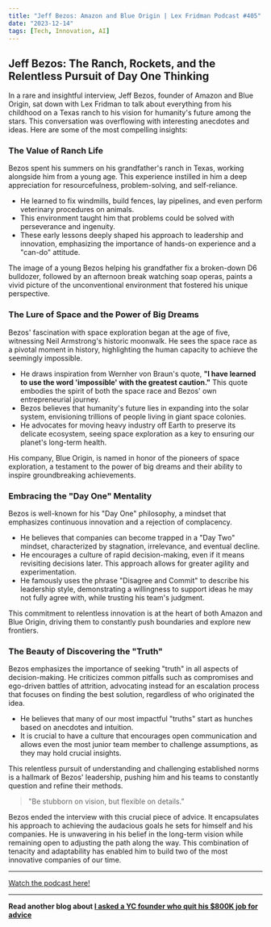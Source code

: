 ```yaml
---
title: "Jeff Bezos: Amazon and Blue Origin | Lex Fridman Podcast #405"
date: "2023-12-14"
tags: [Tech, Innovation, AI]
---
```


## Jeff Bezos: The Ranch, Rockets, and the Relentless Pursuit of Day One Thinking

In a rare and insightful interview, Jeff Bezos, founder of Amazon and Blue Origin, sat down with Lex Fridman to talk about everything from his childhood on a Texas ranch to his vision for humanity's future among the stars. This conversation was overflowing with interesting anecdotes and ideas. Here are some of the most compelling insights:

### The Value of Ranch Life

Bezos spent his summers on his grandfather's ranch in Texas, working alongside him from a young age. This experience instilled in him a deep appreciation for resourcefulness, problem-solving, and self-reliance.

- He learned to fix windmills, build fences, lay pipelines, and even perform veterinary procedures on animals.
- This environment taught him that problems could be solved with perseverance and ingenuity.
- These early lessons deeply shaped his approach to leadership and innovation, emphasizing the importance of hands-on experience and a "can-do" attitude.

The image of a young Bezos helping his grandfather fix a broken-down D6 bulldozer, followed by an afternoon break watching soap operas, paints a vivid picture of the unconventional environment that fostered his unique perspective.

### The Lure of Space and the Power of Big Dreams

Bezos' fascination with space exploration began at the age of five, witnessing Neil Armstrong's historic moonwalk. He sees the space race as a pivotal moment in history, highlighting the human capacity to achieve the seemingly impossible.

- He draws inspiration from Wernher von Braun's quote, **"I have learned to use the word 'impossible' with the greatest caution."** This quote embodies the spirit of both the space race and Bezos' own entrepreneurial journey.
- Bezos believes that humanity's future lies in expanding into the solar system, envisioning trillions of people living in giant space colonies.
- He advocates for moving heavy industry off Earth to preserve its delicate ecosystem, seeing space exploration as a key to ensuring our planet's long-term health.

His company, Blue Origin, is named in honor of the pioneers of space exploration, a testament to the power of big dreams and their ability to inspire groundbreaking achievements.

### Embracing the "Day One" Mentality

Bezos is well-known for his "Day One" philosophy, a mindset that emphasizes continuous innovation and a rejection of complacency.

- He believes that companies can become trapped in a "Day Two" mindset, characterized by stagnation, irrelevance, and eventual decline.
- He encourages a culture of rapid decision-making, even if it means revisiting decisions later. This approach allows for greater agility and experimentation.
- He famously uses the phrase "Disagree and Commit" to describe his leadership style, demonstrating a willingness to support ideas he may not fully agree with, while trusting his team's judgment.

This commitment to relentless innovation is at the heart of both Amazon and Blue Origin, driving them to constantly push boundaries and explore new frontiers.

### The Beauty of Discovering the "Truth"

Bezos emphasizes the importance of seeking "truth" in all aspects of decision-making. He criticizes common pitfalls such as compromises and ego-driven battles of attrition, advocating instead for an escalation process that focuses on finding the best solution, regardless of who originated the idea.

- He believes that many of our most impactful "truths" start as hunches based on anecdotes and intuition.
- It is crucial to have a culture that encourages open communication and allows even the most junior team member to challenge assumptions, as they may hold crucial insights.

This relentless pursuit of understanding and challenging established norms is a hallmark of Bezos' leadership, pushing him and his teams to constantly question and refine their methods.

> "Be stubborn on vision, but flexible on details.”

Bezos ended the interview with this crucial piece of advice. It encapsulates his approach to achieving the audacious goals he sets for himself and his companies. He is unwavering in his belief in the long-term vision while remaining open to adjusting the path along the way. This combination of tenacity and adaptability has enabled him to build two of the most innovative companies of our time.

---

<a href="https://youtube.com/watch?v=DcWqzZ3I2cY" target="_blank">Watch the podcast here!</a>

---

**Read another blog about [I asked a YC founder who quit his $800K job for advice](./20231121-rahulpandey-wilsonlimsetiawan)**
